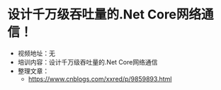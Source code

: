 # 设计千万级吞吐量的.Net Core网络通信！

- 视频地址：无
- 培训内容：设计千万级吞吐量的.Net Core网络通信
- 整理文章：
  - https://www.cnblogs.com/xxred/p/9859893.html